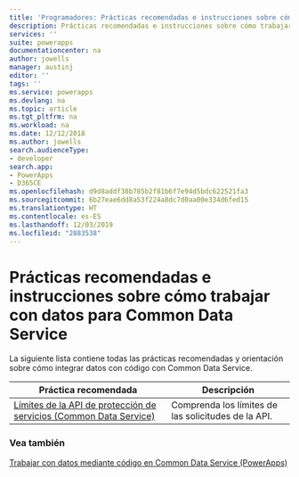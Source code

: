 ```yaml
---
title: 'Programadores: Prácticas recomendadas e instrucciones sobre cómo trabajar con datos para Common Data Service | Microsoft Docs'
description: Prácticas recomendadas e instrucciones sobre cómo trabajar con datos para desarrolladores de Common Data Service en Power Apps.
services: ''
suite: powerapps
documentationcenter: na
author: jowells
manager: austinj
editor: ''
tags: ''
ms.service: powerapps
ms.devlang: na
ms.topic: article
ms.tgt_pltfrm: na
ms.workload: na
ms.date: 12/12/2018
ms.author: jowells
search.audienceType:
- developer
search.app:
- PowerApps
- D365CE
ms.openlocfilehash: d9d8addf30b785b2f81b6f7e94d5bdc622521fa3
ms.sourcegitcommit: 6b27eae6dd8a53f224a8dc7d0aa00e334d6fed15
ms.translationtype: HT
ms.contentlocale: es-ES
ms.lasthandoff: 12/03/2019
ms.locfileid: "2883538"
---
```

# <a name="best-practices-and-guidance-around-working-with-data-for-the-common-data-service"></a>Prácticas recomendadas e instrucciones sobre cómo trabajar con datos para Common Data Service

La siguiente lista contiene todas las prácticas recomendadas y orientación sobre cómo integrar datos con código con Common Data Service.

|Práctica recomendada  |Descripción  |
|---------|---------|
|[Límites de la API de protección de servicios (Common Data Service)](../../api-limits.md)     |Comprenda los límites de las solicitudes de la API.         |

### <a name="see-also"></a>Vea también
[Trabajar con datos mediante código en Common Data Service (PowerApps)](../../work-with-data-cds.md)<br />